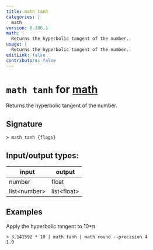 ```yaml
---
title: math tanh
categories: |
  math
version: 0.106.1
math: |
  Returns the hyperbolic tangent of the number.
usage: |
  Returns the hyperbolic tangent of the number.
editLink: false
contributors: false
---
```

<!-- This file is automatically generated. Please edit the command in https://github.com/nushell/nushell instead. -->

# `math tanh` for [math](/commands/categories/math.md)

<div class='command-title'>Returns the hyperbolic tangent of the number.</div>

## Signature

```> math tanh {flags} ```


## Input/output types:

| input        | output      |
| ------------ | ----------- |
| number       | float       |
| list&lt;number&gt; | list&lt;float&gt; |
## Examples

Apply the hyperbolic tangent to 10*π
```nu
> 3.141592 * 10 | math tanh | math round --precision 4
1.0
```

